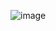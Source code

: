 ![image](https://user-images.githubusercontent.com/96937623/229392370-bfb77cd8-9e6e-45ad-800c-dac3263308a3.png)
